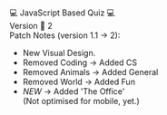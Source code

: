 💻 JavaScript Based Quiz 💻 <br>
Version 🎯 2 <br>
Patch Notes (version 1.1 -> 2):
- New Visual Design. <br>
- Removed Coding -> Added CS <br>
- Removed Animals -> Added General <br>
- Removed World -> Added Fun <br>
- *NEW* -> Added 'The Office' <br>
(Not optimised for mobile, yet.)
